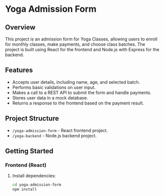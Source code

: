 # Yoga Admission Form

## Overview

This project is an admission form for Yoga Classes, allowing users to enroll for monthly classes, make payments, and choose class batches. The project is built using React for the frontend and Node.js with Express for the backend.

## Features

- Accepts user details, including name, age, and selected batch.
- Performs basic validations on user input.
- Makes a call to a REST API to submit the form and handle payments.
- Stores user data in a mock database.
- Returns a response to the frontend based on the payment result.

## Project Structure

- `/yoga-admission-form` - React frontend project.
- `/yoga-backend` - Node.js backend project.

## Getting Started

### Frontend (React)

1. Install dependencies:
   ```bash
   cd yoga-admission-form
   npm install

